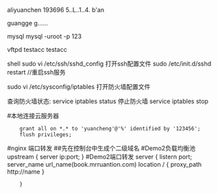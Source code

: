 aliyuanchen
193696
5..L..1..4.
b'an

guangge
g......

mysql 
mysql -uroot -p
123

vftpd
testacc
testacc


shell
sudo vi /etc/ssh/sshd_config 打开ssh配置文件
sudo /etc/init.d/sshd restart //重启ssh服务

sudo vi /etc/sysconfig/iptables 打开防火墙配置文件

查询防火墙状态: service iptables status
停止防火墙 service iptables stop


#本地连接云服务器

        grant all on *.* to 'yuancheng'@'%' identified by '123456';
        flush privileges;



#nginx 端口转发
##先在控制台中生成个二级域名
        #Demo2负载均衡池
        upstream <name> {
            server ip:port;
        }
        #Demo2端口转发
        server {
            listern   port;
            server_name   url_name(book.mrruantion.com)
            location / {
                proxy_path  http://name
            }
            
        }